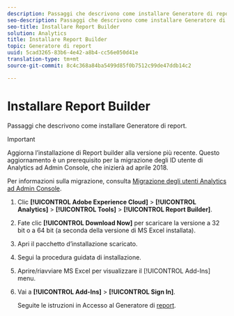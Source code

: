 ```yaml
---
description: Passaggi che descrivono come installare Generatore di report.
seo-description: Passaggi che descrivono come installare Generatore di report.
seo-title: Installare Report Builder
solution: Analytics
title: Installare Report Builder
topic: Generatore di report
uuid: 5cad3265-83b6-4e42-a8b4-cc56e050d41e
translation-type: tm+mt
source-git-commit: 8c4c368a84ba5499d85f0b7512c99de47ddb14c2

---
```



# Installare Report Builder

Passaggi che descrivono come installare Generatore di report.

>[!IMPORTANT]
>
>Aggiorna l’installazione di Report builder alla versione più recente. Questo aggiornamento è un prerequisito per la migrazione degli ID utente di Analytics ad Admin Console, che inizierà ad aprile 2018.
>
>Per informazioni sulla migrazione, consulta [Migrazione degli utenti Analytics ad Admin Console](https://marketing.adobe.com/resources/help/en_US/experience-cloud/admin-console/analytics-migration/).

1. Clic **[!UICONTROL Adobe Experience Cloud]** &gt; **[!UICONTROL Analytics]** &gt; **[!UICONTROL Tools]** &gt; **[!UICONTROL Report Builder]**.
1. Fate clic **[!UICONTROL Download Now]** per scaricare la versione a 32 bit o a 64 bit (a seconda della versione di MS Excel installata).
1. Apri il pacchetto d’installazione scaricato.
1. Segui la procedura guidata di installazione.
1. Aprire/riavviare MS Excel per visualizzare il [!UICONTROL Add-Ins] menu.
1. Vai a **[!UICONTROL Add-Ins]** &gt; **[!UICONTROL Sign In]**.

   Seguite le istruzioni in Accesso al Generatore di [report](/help/analyze/report-builder/setup/login.md).
